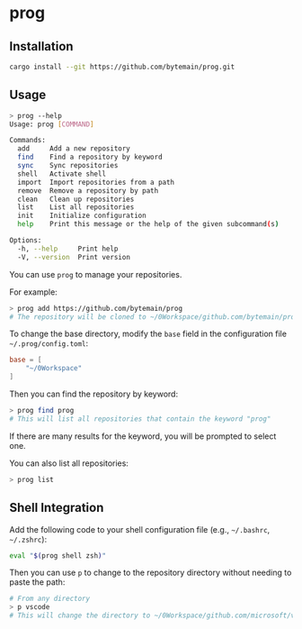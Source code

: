 # prog

## Installation

```sh
cargo install --git https://github.com/bytemain/prog.git
```

## Usage

```sh
> prog --help
Usage: prog [COMMAND]

Commands:
  add     Add a new repository
  find    Find a repository by keyword
  sync    Sync repositories
  shell   Activate shell
  import  Import repositories from a path
  remove  Remove a repository by path
  clean   Clean up repositories
  list    List all repositories
  init    Initialize configuration
  help    Print this message or the help of the given subcommand(s)

Options:
  -h, --help     Print help
  -V, --version  Print version
```

You can use `prog` to manage your repositories.

For example:

```sh
> prog add https://github.com/bytemain/prog
# The repository will be cloned to ~/0Workspace/github.com/bytemain/prog
```

To change the base directory, modify the `base` field in the configuration file `~/.prog/config.toml`:

```toml
base = [
    "~/0Workspace"
]
```

Then you can find the repository by keyword:

```sh
> prog find prog
# This will list all repositories that contain the keyword "prog"
```

If there are many results for the keyword, you will be prompted to select one.

You can also list all repositories:

```sh
> prog list
```

## Shell Integration

Add the following code to your shell configuration file (e.g., `~/.bashrc`, `~/.zshrc`):

```sh
eval "$(prog shell zsh)"
```

Then you can use `p` to change to the repository directory without needing to paste the path:

```sh
# From any directory
> p vscode
# This will change the directory to ~/0Workspace/github.com/microsoft/vscode
```

